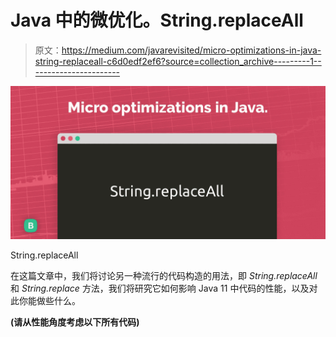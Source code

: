 # Java 中的微优化。String.replaceAll

> 原文：<https://medium.com/javarevisited/micro-optimizations-in-java-string-replaceall-c6d0edf2ef6?source=collection_archive---------1----------------------->

![](img/fc9a5ed21e65149e5c0314317994b223.png)

String.replaceAll

在这篇文章中，我们将讨论另一种流行的代码构造的用法，即 *String.replaceAll* 和 *String.replace* 方法，我们将研究它如何影响 Java 11 中代码的性能，以及对此你能做些什么。

**(请从性能角度考虑以下所有代码)**